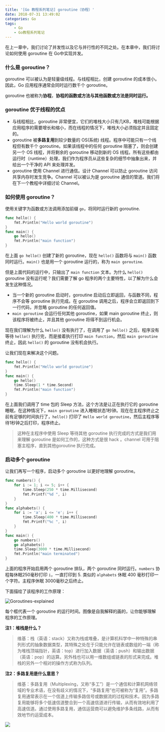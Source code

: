 ```yaml
---
title: '[Go 教程系列笔记] goroutine（协程）'
date: 2018-07-31 13:49:02
categories: Go
tags: 
    - Go
    - Go教程系列笔记
---
```


在上一章中，我们讨论了并发性以及它与并行性的不同之处。在本章中，我们将讨论如何使用 goroutine 在 Go中实现并发。

### 什么是 goroutine？

goroutine 可以被认为是轻量级线程。与线程相比，创建 goroutine 的成本很小。因此，Go 应用程序通常会同时运行数千个 goroutine。

goroutine 也被称为**协程**，**协程的函数或方法与其他函数或方法是同时运行。**

<!-- more -->

### goroutine 优于线程的优点

* 与线程相比，goroutine 非常便宜，它们的堆栈大小只有几KB，堆栈可能根据应用程序的需要增长和缩小，而在线程的情况下，堆栈大小必须指定并且固定的。
* goroutine 被**多路复用**到较少数量的 OS(系统) 线程。程序中可能只有一个线程但有数千个 goroutine。如果该线程中的任何 goroutine 阻塞了，则会创建另一个 OS 线程，并将剩余的 goroutine 移动到新的 OS 线程。所有这些都由运行时（runtime）处理，我们作为程序员从这些复杂的细节中抽象出来，并给出一个干净的 API 来处理并发。
* goroutine 使用 Channel 进行通信。设计 Channel 可以防止 goroutine 访问共享内存时发生竞争。Channel 可以被认为是 goroutine 通信的管道。我们将在下一个教程中详细讨论 Channel。

### 如何使用 goroutine？

使用关键字为函数或方法调用添加前缀 `go`，将同时运行新的 goroutine.

```go
func hello() {  
    fmt.Println("Hello world goroutine")
}
func main() {  
    go hello()
    fmt.Println("main function")
}
```

在上面 `go hello()` 创建了新的 goroutine，现在 `hello()` 函数将与 `main()` 函数同时运行。`main()` 也是用一个 goroutine 运行的，称为 `main goroutine`.

但是上面代码的运行中，只输出了 `main function` 文本。为什么 `hello()` goroutine 没有运行呢？我们需要了解 go 程序的两个主要特性，以了解为什么会发生这种情况。

* 当一个新的 goroutine 启动时，goroutine 启动后立即返回，与函数不同，程序不会等 goroutine 执行完成。在 goroutine 调用之后，程序会立即返回到下一行代码，并忽略 goroutine 的任何返回值。
* `main goroutine` 会运行任何其他 goroutine，如果 main goroutine 终止，则该程序将被终止，并且其他 goroutine 将得不到运行机会。

现在我们理解为什么 `hello()` 没有执行了，在调用了 `go hello()` 之后，程序没有等待 `hello()` 执行完，而是接着执行打印 `main function`，然后 `main goroutine` 终止，因此 `hello()` 的 goroutine 没有机会执行。 

让我们现在来解决这个问题。

```go
func hello() {  
    fmt.Println("Hello world goroutine")
}
func main() {  
    go hello()
    time.Sleep(1 * time.Second)
    fmt.Println("main function")
}
```

在上面我们调用了 time 包的 Sleep 方法，这个方法是让正在执行它的 goroutine 睡眠，在这种情况下，`main goroutine` 进入睡眠状态1秒钟。现在在主程序终止之前有足够的时间执行了，`hello()` 打印了 `Hello world goroutine`，然后主程序等待1秒钟之后打印，程序终止。

> 这种在主程序中使用 Sleep 等待其他 goroutine 执行完成的方式是我们用来理解 goroutine 是如何工作的，这种方式是很 hack 。channel 可用于阻塞主程序，直到其他goroutine 执行完成。

### 启动多个 goroutine

让我们再写一个程序，启动多个 goroutine 以更好地理解 goroutine。

```go
func numbers() {  
    for i := 1; i <= 5; i++ {
        time.Sleep(250 * time.Millisecond)
        fmt.Printf("%d ", i)
    }
}
func alphabets() {  
    for i := 'a'; i <= 'e'; i++ {
        time.Sleep(400 * time.Millisecond)
        fmt.Printf("%c ", i)
    }
}
func main() {  
    go numbers()
    go alphabets()
    time.Sleep(3000 * time.Millisecond)
    fmt.Println("main terminated")
}
```

上面的程序开始启用两个 goroutine 排队，两个 goroutine 同时运行。`numbers` 协程每休眠250毫秒打印 `i`，一直打印到 5. 类似的 `alphabets` 休眠 400 毫秒打印一个字符。主程序休眠 3000毫秒之后终止。

下面描绘了该程序的工作原理：

![Goroutines-explained](http://blogcdn.weixinote.com/2019-08-14-Goroutines-explained.png)


每个框代表一个 goroutine 的运行时间。图像是自我解释的画的，让你能够理解程序的工作原理。

**注1：堆栈是什么？**  

> 维基：栈（英语：stack）又称为栈或堆叠，是计算机科学中一种特殊的串列形式的抽象数据类型，其特殊之处在于只能允许在链表或数组的一端（称为堆栈顶端指针，英语：top）进行加入数据（英语：push）和输出数据（英语：pop）的运算。另外栈也可以用一维数组或链表的形式来完成。堆栈的另外一个相对的操作方式称为队列。

**注2：多路复用是什么意思？**

> 维基：多路复用（Multiplexing，又称“多工”）是一个通信和计算机网络领域的专业术语，在没有歧义的情况下，“多路复用”也可被称为“复用”。多路复用通常表示在一个信道上传输多路信号或数据流的过程和技术。因为多路复用能够将多个低速信道整合到一个高速信道进行传输，从而有效地利用了高速信道。通过使用多路复用，通信运营商可以避免维护多条线路，从而有效地节约运营成本。

![](http://blogcdn.weixinote.com/2019-08-14-15326620055027.jpg)